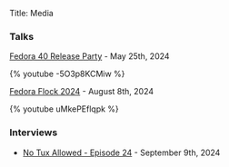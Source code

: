 Title: Media
### Talks

[Fedora 40 Release Party](https://youtu.be/-5O3p8KCMiw?si=_6dX56pWirDx_qt7) - May 25th, 2024

{% youtube -5O3p8KCMiw %}

[Fedora Flock 2024](https://youtu.be/uMkePEflqpk?si=-anE9qHwmamzs0bv) - August 8th, 2024

{% youtube uMkePEflqpk %}

### Interviews

- [No Tux Allowed - Episode 24](https://show.tuxbase.com/@nta/episodes/weve-done-ublue-it-now) - September 9th, 2024
